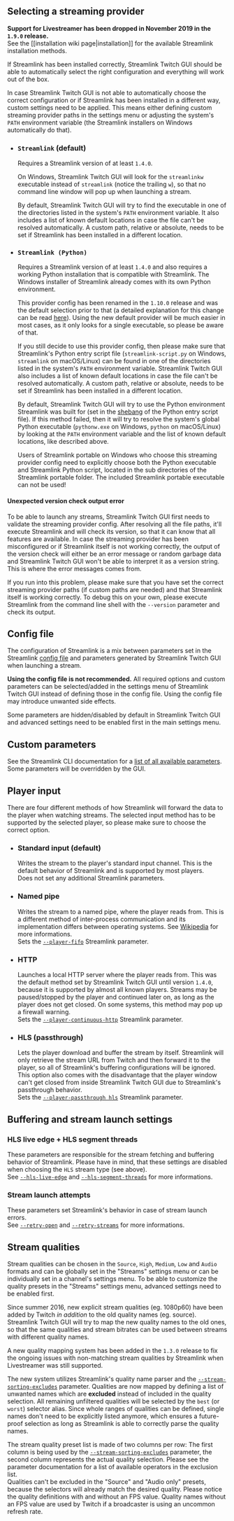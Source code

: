 ## Selecting a streaming provider

**Support for Livestreamer has been dropped in November 2019 in the `1.9.0` release.**  
See the [[installation wiki page|installation]] for the available Streamlink installation methods.

If Streamlink has been installed correctly, Streamlink Twitch GUI should be able to automatically select the right configuration and everything will work out of the box.

In case Streamlink Twitch GUI is not able to automatically choose the correct configuration or if Streamlink has been installed in a different way, custom settings need to be applied. This means either defining custom streaming provider paths in the settings menu or adjusting the system's `PATH` environment variable (the Streamlink installers on Windows automatically do that).


- ### `Streamlink` (default)

  Requires a Streamlink version of at least `1.4.0`.
  
  On Windows, Streamlink Twitch GUI will look for the `streamlinkw` executable instead of `streamlink` (notice the trailing `w`), so that no command line window will pop up when launching a stream.
  
  By default, Streamlink Twitch GUI will try to find the executable in one of the directories listed in the system's `PATH` environment variable. It also includes a list of known default locations in case the file can't be resolved automatically. A custom path, relative or absolute, needs to be set if Streamlink has been installed in a different location.

- ### `Streamlink (Python)`

  Requires a Streamlink version of at least `1.4.0` and also requires a working Python installation that is compatible with Streamlink. The Windows installer of Streamlink already comes with its own Python environment.
  
  This provider config has been renamed in the `1.10.0` release and was the default selection prior to that (a detailed explanation for this change can be read [here](https://github.com/streamlink/streamlink-twitch-gui/issues/718#issuecomment-629661726)). Using the new default provider will be much easier in most cases, as it only looks for a single executable, so please be aware of that.
  
  If you still decide to use this provider config, then please make sure that Streamlink's Python entry script file (`streamlink-script.py` on Windows, `streamlink` on macOS/Linux) can be found in one of the directories listed in the system's `PATH` environment variable. Streamlink Twitch GUI also includes a list of known default locations in case the file can't be resolved automatically. A custom path, relative or absolute, needs to be set if Streamlink has been installed in a different location.
  
  By default, Streamlink Twitch GUI will try to use the Python environment Streamlink was built for (set in the [shebang][shebang] of the Python entry script file). If this method failed, then it will try to resolve the system's global Python executable (`pythonw.exe` on Windows, `python` on macOS/Linux) by looking at the `PATH` environment variable and the list of known default locations, like described above.
  
  Users of Streamlink portable on Windows who choose this streaming provider config need to explicitly choose both the Python executable and Streamlink Python script, located in the sub directories of the Streamlink portable folder. The included Streamlink portable executable can not be used!


#### Unexpected version check output error

To be able to launch any streams, Streamlink Twitch GUI first needs to validate the streaming provider config. After resolving all the file paths, it'll execute Streamlink and will check its version, so that it can know that all features are available. In case the streaming provider has been misconfigured or if Streamlink itself is not working correctly, the output of the version check will either be an error message or random garbage data and Streamlink Twitch GUI won't be able to interpret it as a version string. This is where the error messages comes from.

If you run into this problem, please make sure that you have set the correct streaming provider paths (if custom paths are needed) and that Streamlink itself is working correctly. To debug this on your own, please execute Streamlink from the command line shell with the `--version` parameter and check its output.


## Config file

The configuration of Streamlink is a mix between parameters set in the Streamlink [config file][config-file] and parameters generated by Streamlink Twitch GUI when launching a stream.

**Using the config file is not recommended.** All required options and custom parameters can be selected/added in the settings menu of Streamlink Twitch GUI instead of defining those in the config file. Using the config file may introduce unwanted side effects.

Some parameters are hidden/disabled by default in Streamlink Twitch GUI and advanced settings need to be enabled first in the main settings menu.


## Custom parameters

See the Streamlink CLI documentation for a [list of all available parameters][streamlink-docs]. Some parameters will be overridden by the GUI.


## Player input

There are four different methods of how Streamlink will forward the data to the player when watching streams. The selected input method has to be supported by the selected player, so please make sure to choose the correct option.

- ### Standard input (default)  
  Writes the stream to the player's standard input channel. This is the default behavior of Streamlink and is supported by most players.  
  Does not set any additional Streamlink parameters.
- ### Named pipe  
  Writes the stream to a named pipe, where the player reads from. This is a different method of inter-process communication and its implementation differs between operating systems. See [Wikipedia][wikipedia-named-pipe] for more informations.  
  Sets the [`--player-fifo`][player-fifo] Streamlink parameter.
- ### HTTP  
  Launches a local HTTP server where the player reads from. This was the default method set by Streamlink Twitch GUI until version `1.4.0`, because it is supported by almost all known players. Streams may be paused/stopped by the player and continued later on, as long as the player does not get closed. On some systems, this method may pop up a firewall warning.  
  Sets the [`--player-continuous-http`][player-continuous-http] Streamlink parameter.
- ### HLS (passthrough)  
  Lets the player download and buffer the stream by itself. Streamlink will only retrieve the stream URL from Twitch and then forward it to the player, so all of Streamlink's buffering configurations will be ignored. This option also comes with the disadvantage that the player window can't get closed from inside Streamlink Twitch GUI due to Streamlink's passthrough behavior.  
  Sets the [`--player-passthrough hls`][player-passthrough] Streamlink parameter.


## Buffering and stream launch settings

### HLS live edge + HLS segment threads

These parameters are responsible for the stream fetching and buffering behavior of Streamlink. Please have in mind, that these settings are disabled when choosing the `HLS` stream type (see above).  
See [`--hls-live-edge`][hls-live-edge] and [`--hls-segment-threads`][hls-segment-threads] for more informations.

### Stream launch attempts

These parameters set Streamlink's behavior in case of stream launch errors.  
See [`--retry-open`][retry-open] and [`--retry-streams`][retry-streams] for more informations.


## Stream qualities

Stream qualities can be chosen in the `Source`, `High`, `Medium`, `Low` and `Audio` formats and can be globally set in the "Streams" settings menu or can be individually set in a channel's settings menu. To be able to customize the quality presets in the "Streams" settings menu, advanced settings need to be enabled first.  

Since summer 2016, new explicit stream qualities (eg. 1080p60) have been added by Twitch *in addition* to the old quality names (eg. source). Streamlink Twitch GUI will try to map the new quality names to the old ones, so that the same qualities and stream bitrates can be used between streams with different quality names.

A new quality mapping system has been added in the `1.3.0` release to fix the ongoing issues with non-matching stream qualities by Streamlink when Livestreamer was still supported.

The new system utilizes Streamlink's quality name parser and the [`--stream-sorting-excludes`][stream-sorting-excludes] parameter. Qualities are now mapped by defining a list of unwanted names which are **excluded** instead of included in the quality selection. All remaining unfiltered qualities will be selected by the `best` (or `worst`) selector alias. Since whole ranges of qualities can be defined, single names don't need to be explicitly listed anymore, which ensures a future-proof selection as long as Streamlink is able to correctly parse the quality names.

The stream quality preset list is made of two columns per row: The first column is being used by the [`--stream-sorting-excludes`][stream-sorting-excludes] parameter, the second column represents the actual quality selection. Please see the parameter documentation for a list of available operators in the exclusion list.  
Qualities can't be excluded in the "Source" and "Audio only" presets, because the selectors will already match the desired quality. Please notice the quality definitions with and without an FPS value. Quality names without an FPS value are used by Twitch if a broadcaster is using an uncommon refresh rate.


[shebang]: https://en.wikipedia.org/wiki/Shebang_(Unix) "Shebang or hashbang - Wikipedia"
[config-file]: https://streamlink.github.io/cli.html#configuration-file "Streamlink config file"
[streamlink-docs]: https://streamlink.github.io/cli.html#command-line-usage "List of all Streamlink parameters"
[wikipedia-named-pipe]: https://en.wikipedia.org/wiki/Named_pipe "Wikipedia: Named pipe"
[player-fifo]: https://streamlink.github.io/cli.html#cmdoption-n "--player-fifo parameter"
[player-continuous-http]: https://streamlink.github.io/cli.html#cmdoption-player-continuous-http "--player-continuous-http parameter"
[player-passthrough]: https://streamlink.github.io/cli.html#cmdoption-player-passthrough "--player-passthrough parameter"
[hls-live-edge]: https://streamlink.github.io/cli.html#cmdoption-hls-live-edge "--hls-live-edge parameter"
[hls-segment-threads]: https://streamlink.github.io/cli.html#cmdoption-hls-segment-threads "--hls-segment-threads parameter"
[retry-open]: https://streamlink.github.io/cli.html#cmdoption-retry-open "--retry-open parameter"
[retry-streams]: https://streamlink.github.io/cli.html#cmdoption-retry-streams "--retry-streams parameter"
[stream-sorting-excludes]: https://streamlink.github.io/cli.html#cmdoption-stream-sorting-excludes "--stream-sorting-excludes parameter"
